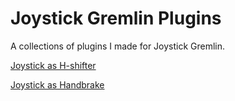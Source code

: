 [//]: # "© 2025 Code Monet <code.monet@proton.me>"

# Joystick Gremlin Plugins

A collections of plugins I made for Joystick Gremlin.

[Joystick as H-shifter](h_shifter.md)

[Joystick as Handbrake](handbrake.md)
